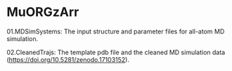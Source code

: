 # MuORGzArr
01.MDSimSystems: The input structure and parameter files for all-atom MD simulation.

02.CleanedTrajs: The template pdb file and the cleaned MD simulation data (https://doi.org/10.5281/zenodo.17103152).
